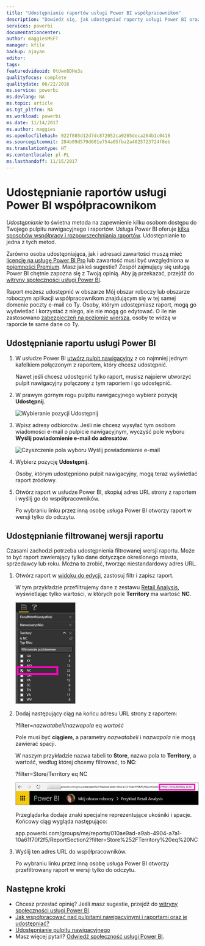 ```yaml
---
title: "Udostępnianie raportów usługi Power BI współpracownikom"
description: "Dowiedz się, jak udostępniać raporty usługi Power BI oraz filtrowane raporty współpracownikom w Twojej organizacji."
services: powerbi
documentationcenter: 
author: maggiesMSFT
manager: kfile
backup: ajayan
editor: 
tags: 
featuredvideoid: 0tUwn8DHo3s
qualityfocus: complete
qualitydate: 06/22/2016
ms.service: powerbi
ms.devlang: NA
ms.topic: article
ms.tgt_pltfrm: NA
ms.workload: powerbi
ms.date: 11/14/2017
ms.author: maggies
ms.openlocfilehash: 022f085d12d7dc872052ca9205deca264b1c0418
ms.sourcegitcommit: 284b09d579d601e754a05fba2a4025723724f8eb
ms.translationtype: HT
ms.contentlocale: pl-PL
ms.lasthandoff: 11/15/2017
---
```

# <a name="share-power-bi-reports-with-your-coworkers"></a>Udostępnianie raportów usługi Power BI współpracownikom
*Udostępnianie* to świetna metoda na zapewnienie kilku osobom dostępu do Twojego pulpitu nawigacyjnego i raportów. Usługa Power BI oferuje [kilka sposobów współpracy i rozpowszechniania raportów](service-how-to-collaborate-distribute-dashboards-reports.md). Udostępnianie to jedna z tych metod.

Zarówno osoba udostępniająca, jak i adresaci zawartości muszą mieć [licencję na usługę Power BI Pro](service-free-vs-pro.md) lub zawartość musi być uwzględniona w [pojemności Premium](service-premium.md). Masz jakieś sugestie? Zespół zajmujący się usługą Power BI chętnie zapozna się z Twoją opinią. Aby ją przekazać, przejdź do [witryny społeczności usługi Power BI](https://community.powerbi.com/).

Raport możesz udostępnić w obszarze Mój obszar roboczy lub obszarze roboczym aplikacji współpracownikom znajdującym się w tej samej domenie poczty e-mail co Ty. Osoby, którym udostępniasz raport, mogą go wyświetlać i korzystać z niego, ale nie mogą go edytować. O ile nie zastosowano [zabezpieczeń na poziomie wiersza](service-admin-rls.md), osoby te widzą w raporcie te same dane co Ty. 

## <a name="share-a-power-bi-report"></a>Udostępnianie raportu usługi Power BI
1. W usłudze Power BI [utwórz pulpit nawigacyjny](service-dashboard-create.md) z co najmniej jednym kafelkiem połączonym z raportem, który chcesz udostępnić. 
   
    Nawet jeśli chcesz udostępnić tylko raport, musisz najpierw utworzyć pulpit nawigacyjny połączony z tym raportem i go udostępnić. 

1. W prawym górnym rogu pulpitu nawigacyjnego wybierz pozycję **Udostępnij**.

     ![Wybieranie pozycji Udostępnij](media/service-share-reports/power-bi-share-upper-right.png)
  
2. Wpisz adresy odbiorców. Jeśli nie chcesz wysyłać tym osobom wiadomości e-mail o pulpicie nawigacyjnym, wyczyść pole wyboru **Wyślij powiadomienie e-mail do adresatów**.

     ![Czyszczenie pola wyboru Wyślij powiadomienie e-mail](media/service-share-reports/power-bi-share-dont-send-mail.png)

4. Wybierz pozycję **Udostępnij**.

      Osoby, którym udostępniono pulpit nawigacyjny, mogą teraz wyświetlać raport źródłowy. 

1. Otwórz raport w usłudze Power BI, skopiuj adres URL strony z raportem i wyślij go do współpracowników. 
   
    Po wybraniu linku przez inną osobę usługa Power BI otworzy raport w wersji tylko do odczytu.

## <a name="share-a-filtered-version-of-a-report"></a>Udostępnianie filtrowanej wersji raportu
Czasami zachodzi potrzeba udostępnienia filtrowanej wersji raportu. Może to być raport zawierający tylko dane dotyczące określonego miasta, sprzedawcy lub roku. Można to zrobić, tworząc niestandardowy adres URL.

1. Otwórz raport w [widoku do edycji](service-reading-view-and-editing-view.md), zastosuj filtr i zapisz raport.
   
   W tym przykładzie przefiltrujemy dane z zestawu [Retail Analysis](sample-tutorial-connect-to-the-samples.md), wyświetlając tylko wartości, w których pole **Territory** ma wartość **NC**.
   
   ![Okienko filtru raportu](media/service-share-reports/power-bi-filter-report2.png)
2. Dodaj następujący ciąg na końcu adresu URL strony z raportem:
   
   ?filter=*nazwatabeli*/*nazwapola* eq *wartość*
   
    Pole musi być **ciągiem**, a parametry *nazwatabeli* i *nazwapola* nie mogą zawierać spacji.
   
   W naszym przykładzie nazwa tabeli to **Store**, nazwa pola to **Territory**, a wartość, według której chcemy filtrować, to **NC**:
   
    ?filter=Store/Territory eq NC
   
   ![Adres URL przefiltrowanego raportu](media/service-share-reports/power-bi-filter-url3.png)
   
   Przeglądarka dodaje znaki specjalne reprezentujące ukośniki i spacje. Końcowy ciąg wygląda następująco:
   
   app.powerbi.com/groups/me/reports/010ae9ad-a9ab-4904-a7a1-10a61f70f2f5/ReportSection2?filter=Store%252FTerritory%20eq%20NC
3. Wyślij ten adres URL do współpracowników. 
   
   Po wybraniu linku przez inną osobę usługa Power BI otworzy przefiltrowany raport w wersji tylko do odczytu.

## <a name="next-steps"></a>Następne kroki
* Chcesz przesłać opinię? Jeśli masz sugestie, przejdź do [witryny społeczności usługi Power BI](https://community.powerbi.com/).
* [Jak współpracować nad pulpitami nawigacyjnymi i raportami oraz je udostępniać?](service-how-to-collaborate-distribute-dashboards-reports.md)
* [Udostępnianie pulpitu nawigacyjnego](service-share-dashboards.md)
* Masz więcej pytań? [Odwiedź społeczność usługi Power BI](http://community.powerbi.com/).

